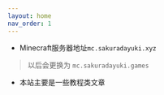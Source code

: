 ```yaml
---
layout: home
nav_order: 1
---
```


<script>
    console.log("你好呀！(´・ω・`)");
    console.log("今天去码头整薯条了吗")
</script>

* Minecraft服务器地址`mc.sakuradayuki.xyz`
> 以后会更换为 `mc.sakuradayuki.games`

* 本站主要是一些教程类文章

